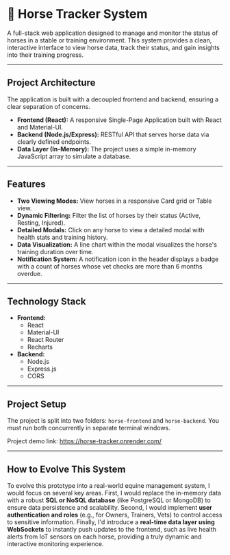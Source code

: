 # 🐴 Horse Tracker System

A full-stack web application designed to manage and monitor the status of horses in a stable or training environment. This system provides a clean, interactive interface to view horse data, track their status, and gain insights into their training progress.

---

## Project Architecture

The application is built with a decoupled frontend and backend, ensuring a clear separation of concerns.

* **Frontend (React):** A responsive Single-Page Application built with React and Material-UI.
* **Backend (Node.js/Express):** RESTful API that serves horse data via clearly defined endpoints.
* **Data Layer (In-Memory):** The project uses a simple in-memory JavaScript array to simulate a database.

---

## Features

* **Two Viewing Modes:** View horses in a responsive Card grid or Table view.
* **Dynamic Filtering:** Filter the list of horses by their status (Active, Resting, Injured).
* **Detailed Modals:** Click on any horse to view a detailed modal with health stats and training history.
* **Data Visualization:** A line chart within the modal visualizes the horse's training duration over time.
* **Notification System:** A notification icon in the header displays a badge with a count of horses whose vet checks are more than 6 months overdue.

---

## Technology Stack

* **Frontend:**
    * React
    * Material-UI 
    * React Router
    * Recharts
* **Backend:**
    * Node.js
    * Express.js
    * CORS

---

## Project Setup

The project is split into two folders: `horse-frontend` and `horse-backend`. You must run both concurrently in separate terminal windows.

Project demo link: https://horse-tracker.onrender.com/

---

## How to Evolve This System

To evolve this prototype into a real-world equine management system, I would focus on several key areas. First, I would replace the in-memory data with a robust **SQL or NoSQL database** (like PostgreSQL or MongoDB) to ensure data persistence and scalability. Second, I would implement **user authentication and roles** (e.g., for Owners, Trainers, Vets) to control access to sensitive information. Finally, I'd introduce a **real-time data layer using WebSockets** to instantly push updates to the frontend, such as live health alerts from IoT sensors on each horse, providing a truly dynamic and interactive monitoring experience.
